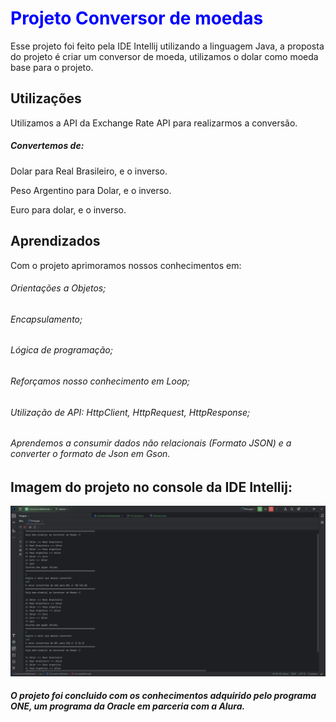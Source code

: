 <h1><span style="color:blue">Projeto Conversor de moedas</span></h1>

<p>Esse projeto foi feito pela IDE Intellij utilizando a linguagem Java, a proposta do projeto é criar um conversor de moeda, utilizamos o dolar como moeda base para o projeto.<p>

<h2>Utilizações</h2>
<p>Utilizamos a API da Exchange Rate API para realizarmos a conversão.</p>
<h5>Convertemos de:</h5>
<p>Dolar para Real Brasileiro, e o inverso.</p>
<p>Peso Argentino para Dolar, e o inverso.</p>
<p>Euro para dolar, e o inverso.</p>

<h2>Aprendizados</h2>

<p>Com o projeto aprimoramos nossos conhecimentos em:</p>
<h6>Orientações a Objetos;</h6>
<h6>Encapsulamento;</h6>
<h6>Lógica de programação;</h6>
<h6>Reforçamos nosso conhecimento em Loop; </h6>
<h6>Utilização de API: HttpClient, HttpRequest, HttpResponse;</h6>
<h6>Aprendemos a consumir dados não relacionais (Formato JSON) e a converter o formato de Json em Gson.</h6>

<h2>Imagem do projeto no console da IDE Intellij:</h2>

![Tela do projeto](assets/Imagem-do-projeto-no-console.PNG)

<h5>O projeto foi concluido com os conhecimentos adquirido pelo programa ONE, um programa da Oracle em parceria com a Alura.</h5>
